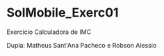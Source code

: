 # SolMobile_Exerc01
 Exercício Calculadora de IMC

Dupla: Matheus Sant'Ana Pacheco e Robson Alessio
